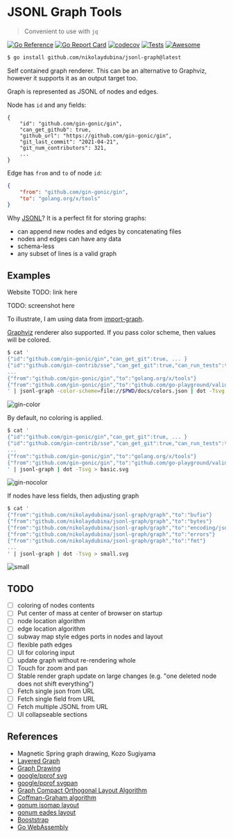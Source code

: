# JSONL Graph Tools

> Convenient to use with `jq`

[![Go Reference](https://pkg.go.dev/badge/github.com/nikolaydubina/jsonl-graph.svg)](https://pkg.go.dev/github.com/nikolaydubina/jsonl-graph)
[![Go Report Card](https://goreportcard.com/badge/github.com/nikolaydubina/jsonl-graph)](https://goreportcard.com/report/github.com/nikolaydubina/jsonl-graph)
[![codecov](https://codecov.io/gh/nikolaydubina/jsonl-graph/branch/main/graph/badge.svg?token=gU3DUNXgX3)](https://codecov.io/gh/nikolaydubina/jsonl-graph)
[![Tests](https://github.com/nikolaydubina/jsonl-graph/workflows/Tests/badge.svg)](https://github.com/nikolaydubina/jsonl-graph/actions)
[![Awesome](https://cdn.rawgit.com/sindresorhus/awesome/d7305f38d29fed78fa85652e3a63e154dd8e8829/media/badge.svg)](https://github.com/avelino/awesome-go#science-and-data-analysis)

```bash
$ go install github.com/nikolaydubina/jsonl-graph@latest
```

Self contained graph renderer.
This can be an alternative to Graphviz, however it supports it as an output target too.

Graph is represented as JSONL of nodes and edges.

Node has `id` and any fields:
```
{
    "id": "github.com/gin-gonic/gin",
    "can_get_github": true,
    "github_url": "https://github.com/gin-gonic/gin",
    "git_last_commit": "2021-04-21",
    "git_num_contributors": 321,
    ...
}
```

Edge has `from` and `to` of node `id`:
```json
{
    "from": "github.com/gin-gonic/gin",
    "to": "golang.org/x/tools"
}
```

Why [JSONL](https://jsonlines.org/)? It is a perfect fit for storing graphs:
- can append new nodes and edges by concatenating files
- nodes and edges can have any data
- schema-less
- any subset of lines is a valid graph

## Examples

Website TODO: link here

TODO: screenshot here

To illustrate, I am using data from [import-graph](github.com/nikolaydubina/import-graph). 

[Graphviz](https://graphviz.org/download/) renderer also supported. If you pass color scheme, then values will be colored.
```bash
$ cat '
{"id":"github.com/gin-gonic/gin","can_get_git":true, ... }
{"id":"github.com/gin-contrib/sse","can_get_git":true,"can_run_tests":true ... }
...
{"from":"github.com/gin-gonic/gin","to":"golang.org/x/tools"}
{"from":"github.com/gin-gonic/gin","to":"github.com/go-playground/validator/v10"}
' | jsonl-graph -color-scheme=file://$PWD/docs/colors.json | dot -Tsvg > colored.svg
```
![gin-color](./docs/gin_color.svg)

By default, no coloring is applied.
```bash
$ cat '
{"id":"github.com/gin-gonic/gin","can_get_git":true, ... }
{"id":"github.com/gin-contrib/sse","can_get_git":true,"can_run_tests":true ... }
...
{"from":"github.com/gin-gonic/gin","to":"golang.org/x/tools"}
{"from":"github.com/gin-gonic/gin","to":"github.com/go-playground/validator/v10"}
' | jsonl-graph | dot -Tsvg > basic.svg
```
![gin-nocolor](./docs/gin_nocolor.svg)

If nodes have less fields, then adjusting graph

```bash
$ cat '
{"from":"github.com/nikolaydubina/jsonl-graph/graph","to":"bufio"}
{"from":"github.com/nikolaydubina/jsonl-graph/graph","to":"bytes"}
{"from":"github.com/nikolaydubina/jsonl-graph/graph","to":"encoding/json"}
{"from":"github.com/nikolaydubina/jsonl-graph/graph","to":"errors"}
{"from":"github.com/nikolaydubina/jsonl-graph/graph","to":"fmt"}
...
' | jsonl-graph | dot -Tsvg > small.svg
```

![small](./docs/small.svg)

## TODO

- [ ] coloring of nodes contents
- [ ] Put center of mass at center of browser on startup
- [ ] node location algorithm
- [ ] edge location algorithm
- [ ] subway map style edges ports in nodes and layout
- [ ] flexible path edges
- [ ] UI for coloring input
- [ ] update graph without re-rendering whole
- [ ] Touch for zoom and pan
- [ ] Stable render graph update on large changes (e.g. "one deleted node does not shift everything")
- [ ] Fetch single json from URL
- [ ] Fetch single field from URL
- [ ] Fetch multiple JSONL from URL
- [ ] UI collapseable sections

## References

- Magnetic Spring graph drawing, Kozo Sugiyama
- [Layered Graph](https://en.wikipedia.org/wiki/Layered_graph_drawing)
- [Graph Drawing](https://en.wikipedia.org/wiki/Graph_drawing)
- [google/pprof svg](https://github.com/google/pprof/blob/master/internal/driver/svg.go)
- [google/pprof svgpan](https://github.com/google/pprof/blob/master/third_party/svgpan/svgpan.go)
- [Graph Compact Orthogonal Layout Algorithm](https://arxiv.org/pdf/1807.09368.pdf)
- [Coffman-Graham algorithm](https://en.wikipedia.org/wiki/Coffman–Graham_algorithm)
- [gonum isomap layout](https://github.com/gonum/gonum/blob/master/graph/layout/isomap.go)
- [gonum eades layout](https://github.com/gonum/gonum/blob/master/graph/layout/eades.go)
- [Booststrap](https://getbootstrap.com)
- [Go WebAssembly](https://github.com/golang/go/wiki/WebAssembly#debugging)